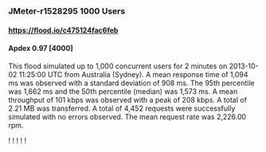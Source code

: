 
### JMeter-r1528295 1000 Users
#### https://flood.io/c475124fac6feb
#### Apdex 0.97 [4000]
This flood simulated up to 1,000 concurrent users for 2 minutes on  2013-10-02 11:25:00 UTC from Australia (Sydney). A mean response time of 1,094 ms was observed with a standard deviation of 908 ms. The 95th percentile was 1,662 ms and the 50th percentile (median) was 1,573 ms. A mean throughput of 101 kbps was observed with a peak of 208 kbps. A total of 2.21 MB was transferred. A total of 4,452 requests were successfully simulated with no errors observed. The mean request rate was 2,226.00 rpm. 

\![](./gc/c475124fac6feb/tenured_size.jpg)
\![](./gc/c475124fac6feb/collection_pause_time.jpg)
\![](./gc/c475124fac6feb/cpu_real.jpg)
\![](./gc/c475124fac6feb/promoted_size.jpg)
\![](./gc/c475124fac6feb/young_size.jpg)

